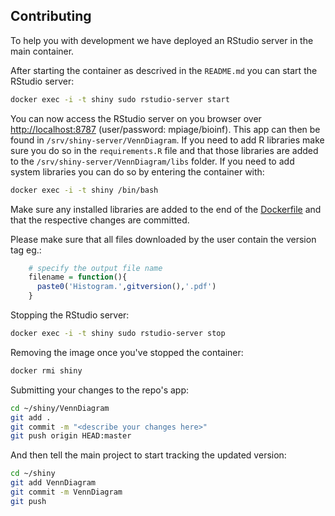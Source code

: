 ## Contributing

To help you with development we have deployed an RStudio server in the main container. 

After starting the container as descrived in the `README.md` you can start the RStudio server:
```bash
docker exec -i -t shiny sudo rstudio-server start
```
You can now access the RStudio server on you browser over [http://localhost:8787](http://localhost:8787) (user/password: mpiage/bioinf). This app can then be found in `/srv/shiny-server/VennDiagram`. If you need to add R libraries make sure you do so in the `requirements.R` file and that those libraries are added to the `/srv/shiny-server/VennDiagram/libs` folder. If you need to add system libraries you can do so by entering the container with:
```bash
docker exec -i -t shiny /bin/bash
```
Make sure any installed libraries are added to the end of the [Dockerfile](https://github.com/mpg-age-bioinformatics/shiny/blob/master/Dockerfile) and that the respective changes are committed.

Please make sure that all files downloaded by the user contain the version tag eg.:
```R
    # specify the output file name
    filename = function(){
      paste0('Histogram.',gitversion(),'.pdf')
    }
```

Stopping the RStudio server:
```bash
docker exec -i -t shiny sudo rstudio-server stop
```
Removing the image once you've stopped the container:
```bash
docker rmi shiny
```
Submitting your changes to the repo's app:
```bash
cd ~/shiny/VennDiagram
git add .
git commit -m "<describe your changes here>"
git push origin HEAD:master
```
And then tell the main project to start tracking the updated version:
```bash
cd ~/shiny
git add VennDiagram
git commit -m VennDiagram
git push
```

